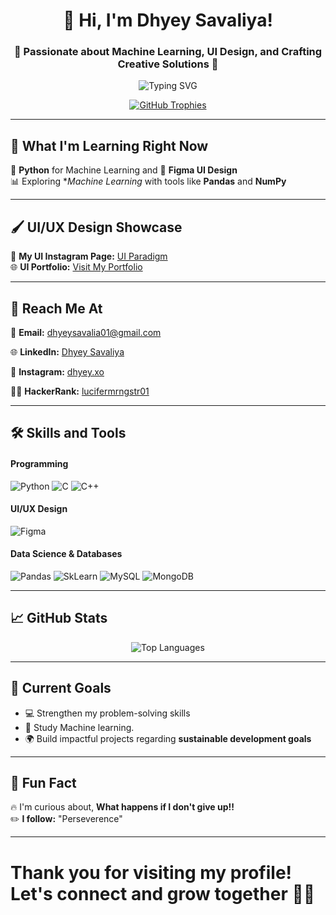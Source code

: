 <h1 align="center">👋 Hi, I'm Dhyey Savaliya!</h1>
<h3 align="center">🚀 Passionate about Machine Learning, UI Design, and Crafting Creative Solutions 🎨</h3>

<p align="center">
  <img src="https://readme-typing-svg.demolab.com?font=Fira+Code&weight=500&pause=1000&color=FCBA03&center=true&vCenter=true&width=500&lines=Python+Enthusiast+%F0%9F%90%8D+|+Figma+UI+Designer;Lifelong+Learner+%F0%9F%8C%8D;Building+Creative+Projects+%F0%9F%92%BB;Exploring+Data+Analyt+and+Visualization;Embracing+Minimalist+Designs+%F0%9F%96%8A%EF%B8%8F" alt="Typing SVG">
</p>

<p align="center">
  <a href="https://github.com/ryo-ma/github-profile-trophy">
    <img src="https://github-profile-trophy.vercel.app/?username=cursed-0men&theme=gruvbox&row=1&column=7" alt="GitHub Trophies">
  </a>
</p>

---

## 🌱 What I'm Learning Right Now  
🚀 **Python** for Machine Learning and 🎨 **Figma UI Design**  
📊 Exploring **Machine Learning* with tools like **Pandas** and **NumPy**  



---

## 🖌️ UI/UX Design Showcase  
📸 **My UI Instagram Page:** [UI Paradigm](https://www.instagram.com/ui.paradigm/)  
🌐 **UI Portfolio:** [Visit My Portfolio](https://sites.google.com/view/dhyeys-ui-paradigm)

---

## 💬 Reach Me At  
📧 **Email:** dhyeysavalia01@gmail.com  

🌐 **LinkedIn:** [Dhyey Savaliya](https://linkedin.com/in/dhyey-savaliya-632bb4246) 

📸 **Instagram:** [dhyey.xo](https://instagram.com/dhyey.xo)  

👨‍💻 **HackerRank:** [lucifermrngstr01](https://www.hackerrank.com/lucifermrngstr01)

---

## 🛠️ Skills and Tools  

#### Programming  
<p>
  <img src="https://img.shields.io/badge/Python-3776AB?style=for-the-badge&logo=python&logoColor=white" alt="Python">
  <img src="https://img.shields.io/badge/C%20programming-A8B9CC?style=for-the-badge&logo=c&logoColor=white" alt="C">
  <img src="https://img.shields.io/badge/C++-00599C?style=for-the-badge&logo=c%2B%2B&logoColor=white" alt="C++">
</p>

#### UI/UX Design  
<p>
  <img src="https://img.shields.io/badge/Figma-F24E1E?style=for-the-badge&logo=figma&logoColor=white" alt="Figma">
</p>

#### Data Science & Databases  
<p>
  <img src="https://img.shields.io/badge/Pandas-150458?style=for-the-badge&logo=pandas&logoColor=white" alt="Pandas">
  <img src="https://img.shields.io/badge/SCIKIT%20LEARN-F7931E?style=for-the-badge&logo=scikit-learn&logoColor=white&logoSize=auto" alt="SkLearn">
  <img src="https://img.shields.io/badge/MySQL-4479A1?style=for-the-badge&logo=mysql&logoColor=white" alt="MySQL">
  <img src="https://img.shields.io/badge/-MongoDB-13aa52?style=for-the-badge&logo=mongodb&logoColor=white" alt="MongoDB">
  
</p>

---

## 📈 GitHub Stats  
<!--<p align="center">-->
<!--  <img src="https://github-readme-stats.vercel.app/api?username=cursed-0men&show_icons=true&theme=gruvbox&hide_title=true" alt="GitHub Stats">-->
<!--</p>-->

<p align="center">
  <img src="https://github-readme-stats.vercel.app/api/top-langs?username=cursed-0men&show_icons=true&locale=en&layout=compact&theme=gruvbox" alt="Top Languages">
</p>

---

## 🎯 Current Goals  
- 💻 Strengthen my problem-solving skills
- 🤖 Study Machine learning. 
- 🌍 Build impactful projects regarding **sustainable development goals**

---

## 🌟 Fun Fact  
🔥 I'm curious about, **What happens if I don't give up!!**  
✏️ **I follow:** "Perseverence"

---
# Thank you for visiting my profile! Let's connect and grow together 🚀🚀
